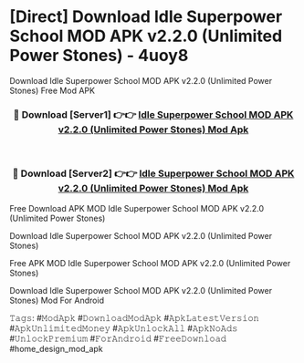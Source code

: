 # [Direct] Download Idle Superpower School MOD APK v2.2.0 (Unlimited Power Stones) - 4uoy8
Download Idle Superpower School MOD APK v2.2.0 (Unlimited Power Stones) Free Mod APK

<div align="center">
<h3>🔴 Download [Server1] 👉👉 <a href="https://apk-comot.site?title=Idle_Superpower_School_MOD_APK_v2.2.0_(Unlimited_Power_Stones)">Idle Superpower School MOD APK v2.2.0 (Unlimited Power Stones) Mod Apk</a></h3><br>

<h3>🔴 Download [Server2] 👉👉 <a href="https://apk-comot.site?title=Idle_Superpower_School_MOD_APK_v2.2.0_(Unlimited_Power_Stones)">Idle Superpower School MOD APK v2.2.0 (Unlimited Power Stones) Mod Apk</a></h3>
</div>


Free Download APK MOD Idle Superpower School MOD APK v2.2.0 (Unlimited Power Stones)

Download Idle Superpower School MOD APK v2.2.0 (Unlimited Power Stones) 

Free APK MOD Idle Superpower School MOD APK v2.2.0 (Unlimited Power Stones) 

Download Idle Superpower School MOD APK v2.2.0 (Unlimited Power Stones) Mod For Android

𝚃𝚊𝚐𝚜: #𝙼𝚘𝚍𝙰𝚙𝚔 #𝙳𝚘𝚠𝚗𝚕𝚘𝚊𝚍𝙼𝚘𝚍𝙰𝚙𝚔 #𝙰𝚙𝚔𝙻𝚊𝚝𝚎𝚜𝚝𝚅𝚎𝚛𝚜𝚒𝚘𝚗 #𝙰𝚙𝚔𝚄𝚗𝚕𝚒𝚖𝚒𝚝𝚎𝚍𝙼𝚘𝚗𝚎𝚢 #𝙰𝚙𝚔𝚄𝚗𝚕𝚘𝚌𝚔𝙰𝚕𝚕 #𝙰𝚙𝚔𝙽𝚘𝙰𝚍𝚜 #𝚄𝚗𝚕𝚘𝚌𝚔𝙿𝚛𝚎𝚖𝚒𝚞𝚖 #𝙵𝚘𝚛𝙰𝚗𝚍𝚛𝚘𝚒𝚍 #𝙵𝚛𝚎𝚎𝙳𝚘𝚠𝚗𝚕𝚘𝚊𝚍 #home_design_mod_apk